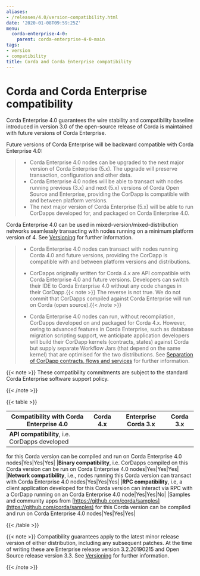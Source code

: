 ```yaml
---
aliases:
- /releases/4.0/version-compatibility.html
date: '2020-01-08T09:59:25Z'
menu:
  corda-enterprise-4-0:
    parent: corda-enterprise-4-0-main
tags:
- version
- compatibility
title: Corda and Corda Enterprise compatibility
---
```



# Corda and Corda Enterprise compatibility

Corda Enterprise 4.0 guarantees the wire stability and compatibility baseline introduced in version 3.0 of the open-source release of Corda
is maintained with future versions of Corda Enterprise.

Future versions of Corda Enterprise will be backward compatible with Corda Enterprise 4.0:

> 
> 
> * Corda Enterprise 4.0 nodes can be upgraded to the next major version of Corda Enterprise (5.x). The upgrade will preserve transaction, configuration and other data.
> * Corda Enterprise 4.0 nodes will be able to transact with nodes running previous (3.x) and next (5.x) versions of Corda Open Source and Enterprise,
> providing the CorDapp is compatible with and between platform versions.
> * The next major version of Corda Enterprise (5.x) will be able to run CorDapps developed for, and packaged on Corda Enterprise 4.0.


Corda Enterprise 4.0 can be used in mixed-version/mixed-distribution networks seamlessly transacting with nodes running on a minimum platform version of 4.
See [Versioning](versioning.md) for further information.

> 
> 
> * Corda Enterprise 4.0 nodes can transact with nodes running Corda 4.0 and future versions, providing the CorDapp is compatible with and between platform versions and distributions.
> * CorDapps originally written for Corda 4.x are API compatible with Corda Enterprise 4.0 and future versions.
> Developers can switch their IDE to Corda Enterprise 4.0 without any code changes in their CorDapp.{{< note >}}
> The reverse is not true. We do not commit that CorDapps compiled against Corda Enterprise will run on Corda (open source).{{< /note >}}
> 
> * Corda Enterprise 4.0 nodes can run, without recompilation, CorDapps developed on and packaged for Corda 4.x.
> However, owing to advanced features in Corda Enterprise, such as database migration scripting support, we anticipate application developers
> will build their CorDapp kernels (contracts, states) against Corda but supply separate Workflow Jars (that depend on the same kernel)
> that are optimised for the two distributions. See [Separation of CorDapp contracts, flows and services](cordapp-build-systems.md#cordapp-separation-ref) for further information.


{{< note >}}
These compatibility commitments are subject to the standard Corda Enterprise software support policy.

{{< /note >}}

{{< table >}}

|Compatibility with Corda Enterprise 4.0|Corda 4.x|Enterprise Corda 3.x|Corda 3.x|
|-------------------------------------------------|-------------|-----------------------|---------------|
|**API compatibility**, i.e. CorDapps developed
for this Corda version can be compiled and run
on Corda Enterprise 4.0 nodes|Yes|Yes|Yes|
|**Binary compatibility**, i.e. CorDapps
compiled on this Corda version can be run on
Corda Enterprise 4.0 nodes|Yes|Yes|Yes|
|**Network compatibility**, i.e., nodes running
this Corda version can transact with Corda
Enterprise 4.0 nodes|Yes|Yes|Yes|
|**RPC compatibility**, i.e, a client
application developed for this Corda version
can interact via RPC with a CorDapp running on
an Corda Enterprise 4.0 node|Yes|Yes|No|
|Samples and community apps from
[https://github.com/corda/samples](https://github.com/corda/samples) for this Corda
version can be compiled and run on Corda
Enterprise 4.0 nodes|Yes|Yes|Yes|

{{< /table >}}

{{< note >}}
Compatibility guarantees apply to the latest minor release version of either distribution, including any subsequent patches.
At the time of writing these are Enterprise release version 3.2.20190215 and Open Source release version 3.3.
See [Versioning](versioning.md) for further information.

{{< /note >}}
